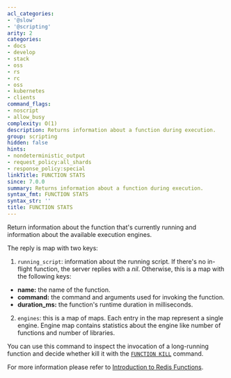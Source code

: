 ```yaml
---
acl_categories:
- '@slow'
- '@scripting'
arity: 2
categories:
- docs
- develop
- stack
- oss
- rs
- rc
- oss
- kubernetes
- clients
command_flags:
- noscript
- allow_busy
complexity: O(1)
description: Returns information about a function during execution.
group: scripting
hidden: false
hints:
- nondeterministic_output
- request_policy:all_shards
- response_policy:special
linkTitle: FUNCTION STATS
since: 7.0.0
summary: Returns information about a function during execution.
syntax_fmt: FUNCTION STATS
syntax_str: ''
title: FUNCTION STATS
---
```

Return information about the function that's currently running and information about the available execution engines.

The reply is map with two keys:

1. `running_script`: information about the running script.
  If there's no in-flight function, the server replies with a _nil_.
  Otherwise, this is a map with the following keys:
  * **name:** the name of the function.
  * **command:** the command and arguments used for invoking the function.
  * **duration_ms:** the function's runtime duration in milliseconds.
2. `engines`: this is a map of maps. Each entry in the map represent a single engine.
   Engine map contains statistics about the engine like number of functions and number of libraries.


You can use this command to inspect the invocation of a long-running function and decide whether kill it with the [`FUNCTION KILL`](/commands/function-kill) command.

For more information please refer to [Introduction to Redis Functions](/topics/functions-intro).
